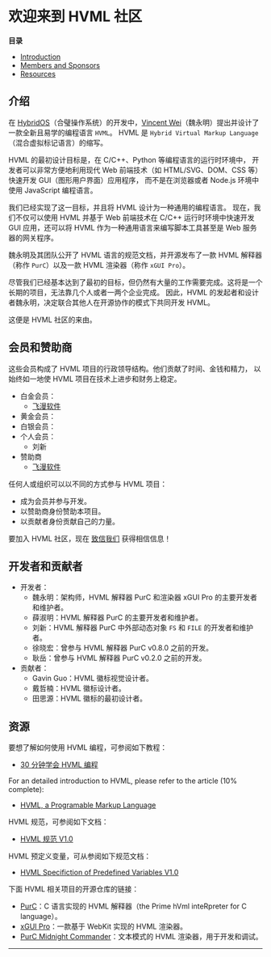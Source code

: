 # 欢迎来到 HVML 社区

**目录**

[//]:# (START OF TOC)

- [Introduction](#introduction)
- [Members and Sponsors](#members-and-sponsors)
- [Resources](#resources)

[//]:# (END OF TOC)

## 介绍

在 [HybridOS]（合璧操作系统）的开发中，[Vincent Wei]（魏永明）提出并设计了一款全新且易学的编程语言 `HVML`。
HVML 是 `Hybrid Virtual Markup Language`（混合虚拟标记语言）的缩写。

HVML 的最初设计目标是，在 C/C++、Python 等编程语言的运行时环境中，
开发者可以非常方便地利用现代 Web 前端技术（如 HTML/SVG、DOM、CSS 等）快速开发 GUI（图形用户界面）应用程序，
而不是在浏览器或者 Node.js 环境中使用 JavaScript 编程语言。

我们已经实现了这一目标，并且将 HVML 设计为一种通用的编程语言。
现在，我们不仅可以使用 HVML 并基于 Web 前端技术在 C/C++ 运行时环境中快速开发 GUI 应用，还可以将 HVML 作为一种通用语言来编写脚本工具甚至是 Web 服务器的网关程序。

魏永明及其团队公开了 HVML 语言的规范文档，并开源发布了一款 HVML 解释器（称作 `PurC`）以及一款 HVML 渲染器（称作 `xGUI Pro`）。

尽管我们已经基本达到了最初的目标，但仍然有大量的工作需要完成。这将是一个长期的项目，无法靠几个人或者一两个企业完成。
因此，HVML 的发起者和设计者魏永明，决定联合其他人在开源协作的模式下共同开发 HVML。

这便是 HVML 社区的来由。

## 会员和赞助商

这些会员构成了 HVML 项目的行政领导结构。他们贡献了时间、金钱和精力，
以始终如一地使 HVML 项目在技术上进步和财务上稳定。

- 白金会员：
   - [飞漫软件]
- 黄金会员：
- 白银会员：
- 个人会员：
   - 刘新
- 赞助商
   - [飞漫软件]

任何人或组织可以以不同的方式参与 HVML 项目：

- 成为会员并参与开发。
- 以赞助商身份赞助本项目。
- 以贡献者身份贡献自己的力量。

要加入 HVML 社区，现在 [致信我们](mailto:hvml@fmsoft.cn) 获得相信信息！

## 开发者和贡献者

- 开发者：
   - 魏永明：架构师，HVML 解释器 PurC 和渲染器 xGUI Pro 的主要开发者和维护者。
   - 薛淑明：HVML 解释器 PurC 的主要开发者和维护者。
   - 刘新：HVML 解释器 PurC 中外部动态对象 `FS` 和 `FILE` 的开发者和维护者。
   - 徐晓宏：曾参与 HVML 解释器 PurC v0.8.0 之前的开发。
   - 耿岳：曾参与 HVML 解释器 PurC v0.2.0 之前的开发。
- 贡献者：
   - Gavin Guo：HVML 徽标视觉设计者。
   - 戴哲楠：HVML 徽标设计者。
   - 田思源：HVML 徽标的最初设计者。

## 资源

要想了解如何使用 HVML 编程，可参阅如下教程：

- [30 分钟学会 HVML 编程](https://github.com/HVML/hvml-docs/blob/master/en/learn-hvml-programming-in-30-minutes-zh.md)

For an detailed introduction to HVML, please refer to the article (10% complete):

- [HVML, a Programable Markup Language](https://github.com/HVML/hvml-docs/blob/master/en/an-introduction-to-hvml-en.md)

HVML 规范，可参阅如下文档：

- [HVML 规范 V1.0](https://github.com/HVML/hvml-docs/blob/master/zh/hvml-spec-v1.0-zh.md)

HVML 预定义变量，可从参阅如下规范文档：

- [HVML Specifiction of Predefined Variables V1.0](https://github.com/HVML/hvml-docs/blob/master/zh/hvml-spec-predefined-variables-v1.0-zh.md)

下面 HVML 相关项目的开源仓库的链接：

- [PurC](https://github.com/HVML/PurC)：C 语言实现的 HVML 解释器（the Prime hVml inteRpreter for C language）。
- [xGUI Pro](https://github.com/HVML/xGUI-Pro)：一款基于 WebKit 实现的 HVML 渲染器。
- [PurC Midnight Commander](https://github.com/HVML/PurC-Midnight-Commander)：文本模式的 HVML 渲染器，用于开发和调试。

---

[Beijing FMSoft Technologies Co., Ltd.]: https://www.fmsoft.cn
[飞漫软件]: https://www.fmsoft.cn
[FMSoft]: https://www.fmsoft.cn
[HybridOS]: https://hybridos.fmsoft.cn

[HVML]: https://github.com/HVML
[MiniGUI]: http:/www.minigui.com
[WebKit]: https://webkit.org

[Vincent Wei]: https://github.com/VincentWei

